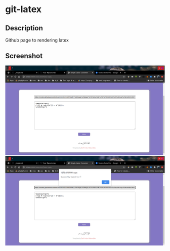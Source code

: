 # git-latex

## Description

Github page to rendering latex

## Screenshot

<img src="assets/ui.png">

<img src="assets/copy.png">